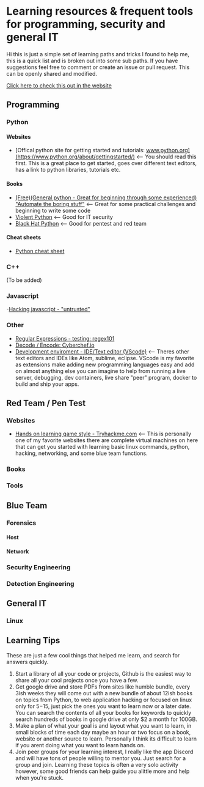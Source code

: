 # Learning resources & frequent tools for programming, security and general IT

Hi this is just a simple set of learning paths and tricks I found to help me, this is a quick list and is broken out into some sub paths. If you have suggestions feel free to comment or create an issue or pull request. This can be openly shared and modified.

[Click here to check this out in the website](https://apt-0.github.io/Resources-for-learning/)

## Programming

  ### Python
  #### Websites
  - [Offical python site for getting started and tutorials: www.python.org](https://www.python.org/about/gettingstarted/) <-- You should read this first. This is a great place to get started, goes over different text editors, has a link to python libraries, tutorials etc.
  #### Books
  - [(Free)(General python - Great for beginning through some experienced) "Automate the boring stuff"](https://automatetheboringstuff.com/) <-- Great for some practical challenges and beginning to write some code
  - [Violent Python](https://www.amazon.com/Violent-Python-Cookbook-Penetration-Engineers/dp/1597499579) <-- Good for IT security
  - [Black Hat Python](https://nostarch.com/blackhatpython) <-- Good for pentest and red team
  #### Cheat sheets
  - [Python cheat sheet](https://github.com/APT-0/python-cheatsheet)

  ### C++
  (To be added)
  
  ### Javascript
  -[Hacking javascript - "untrusted"](https://alexnisnevich.github.io/untrusted/)
  
  ### Other
  - [Regular Expressions - testing: regex101](https://regex101.com/)
  - [Decode / Encode: Cyberchef.io](https://gchq.github.io/CyberChef/) 
  - [Development enviroment - IDE/Text editor (VScode)](https://code.visualstudio.com/) <-- Theres other text editors and IDEs like Atom, sublime, eclipse. VScode is my favorite as extensions make adding new programming languages easy and add on almost anything else you can imagine to help from running a live server, debugging, dev containers, live share "peer" program, docker to build and ship your apps.

## Red Team / Pen Test
### Websites
- [Hands on learning game style - Tryhackme.com](https://tryhackme.com/) <-- This is personally one of my favorite websites there are complete virtual machines on here that can get you started with learning basic linux commands, python, hacking, networking, and some blue team functions.
### Books
### Tools



## Blue Team

  ### Forensics
  #### Host 
  #### Network
  ### Security Engineering
  ### Detection Engineering

## General IT
  ### Linux

## Learning Tips 
These are just a few cool things that helped me learn, and search for answers quickly.
1. Start a library of all your code or projects, Github is the easiest way to share all your cool projects once you have a few.
2. Get google drive and store PDFs from sites like humble bundle, every 3ish weeks they will come out with a new bundle of about 12ish books on topics from Python, to web application hacking or focused on linux only for $5-$15, just pick the ones you want to learn now or a later date. You can search the contents of all your books for keywords to quickly search hundreds of books in google drive at only $2 a month for 100GB.
3. Make a plan of what your goal is and layout what you want to learn, in small blocks of time each day maybe an hour or two focus on a book, website or another source to learn. Personally I think its difficult to learn if you arent doing what you want to learn hands on.
4. Join peer groups for your learning interest, I really like the app Discord and will have tons of people willing to mentor you. Just search for a group and join. Learning these topics is often a very solo activity however, some good friends can help guide you alittle more and help when you're stuck.



